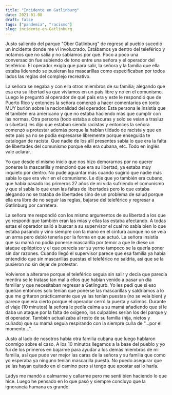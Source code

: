 ```yaml
---
title: "Incidente en Gatlinburg"
date: 2021-01-08
draft: false
tags: ["pandemia", "racismo"]
slug: incidente-en-Gatlinburg
---
```

Justo saliendo del parque "Ober Gatlinburg" de regreso al pueblo sucedió un incidente donde me vi involucrado. Estábamos ya dentro del teleférico y notamos que no salía y no sabíamos por qué. Poco a poco una conversación fue subiendo de tono entre una señora y el operador del teleférico. El operador exigía que para salir, la señora y la familia que ella estaba liderando se pusieran las mascarillas como especificaban por todos lados las reglas del complejo recreativo.

La señora se negaba y con ella otros miembros de su familia; alegando que esa era su libertad ya que vivíamos en un país libre y no en el comunismo. Luego le preguntó al operador de qué país era y este le respondió que de Puerto Rico y entonces la señora comenzó a hacer comentarios en tonto MUY burlón sobre la nacionalidad del operador. Esta persona le insistía que él también era americano y que no estaba haciendo más que cumplir con las normas. Otra persona (todo estaba a obscuras y solo se veían a trasluz o siluetas) les dijo que estaban siendo racistas y entonces la señora comenzó a protestar además porque la habían tildado de racista y que en este país ya no se podía expresarse libremente porque enseguida te catalogan de racista. Que nadie de los allí presentes sabía lo que era la falta de libertades del comunismo porque ella era cubana, etc. Todo en inglés vale aclarar.

Yo que desde el mismo inicio que nos hizo demorarnos por no querer ponerse la mascarilla y mencionó que era su libertad, ya estaba muy inquieto por dentro. No pude aguantar más cuando sugirió que nadie más sabía lo que era vivir en el comunismo. Le dije que yo también era cubano, que había pasado los primeros 27 años de mi vida sufriendo el comunismo y que sí sabía lo que eran las faltas de libertades pero lo que estaba alegando no se trataba de libertades sino de un problema de salud porque ella era libre de no seguir las reglas, bajarse del teleférico y regresar a Gatlinburg por carretera.

La señora me respondió con los mismo argumentos de su libertad a los que yo respondí que también eran las mías y ellas las estaba afectando. A todas estas el operador salió a buscar a su supervisor el cual no sabía bien lo que estaba pasando y vino siempre con la mano en el cintura aunque no se veía un arma pero debió tenerla por la forma en que actuó. La señora insistía que su mamá no podía ponerse mascarilla por temor a que le diese un ataque epiléptico y el que parecía ser su yerno tampoco se la quería poner sin dar razones. Cuando llegó el supervisor parece que esa familia ya había entendido que sin mascarillas puestas el teleférico no saldría, así que se la pusieron no sin dejar de protestar.

Volvieron a alterarse porque el teleférico seguía sin salir y decía que parecía mentira se le tratase tan mal a ellos que habían venido a pasar un día familiar y que necesitaban regresar a Gatlingurb. Yo les pedí que si eso querían entonces solo tenían que ponerse las mascarillas y saldríamos a lo que me gritaron prácticamente que ya las tenían puestas (no se veía bien) y parece que era cierto porque el operador cerró la puerta y salimos. Durante el viaje (10 minutos) la señora le pedía calma a su mamá añadiendo que si le daba un ataque por la falta de oxígeno, los culpables serían los del parque y el operador. También actualizaba al resto de su familia (hija, nietos y cuñado) que su mamá seguía respirando con la siempre cuña de "...por el momento...".

Justo al lado de nosotros había otra familia cubana que luego hablaron conmigo sobre el caso. A los 10 minutos llegamos a la base del pueblo y yo fui de los primeros en bajarme para ayudar a los demás miembros de mi familia, así que pude ver mejor las caras de la señora y su familia que como yo esperaba ya ninguno tenían mascarilla puesta. No puedo asegurar que se las hayan quitado en el camino pero si tengo que apostar así lo haría.

Ladys me mandó a calmarme y callarme pero me sentí bien haciendo lo que hice. Luego he pensado en lo que pasó y siempre concluyo que la ignorancia humana es grande.
